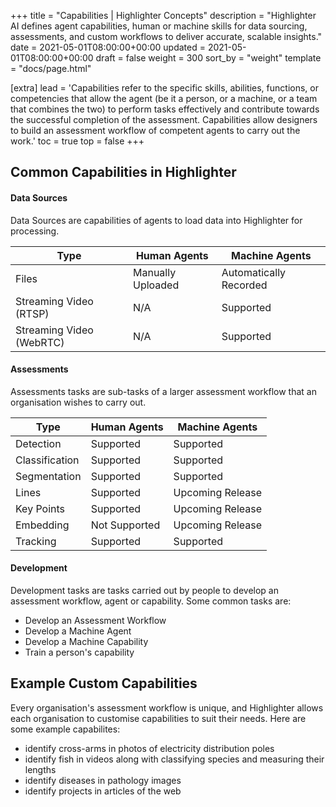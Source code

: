 +++
title = "Capabilities | Highlighter Concepts"
description = "Highlighter AI defines agent capabilities, human or machine skills for data sourcing, assessments, and custom workflows to deliver accurate, scalable insights."
date = 2021-05-01T08:00:00+00:00
updated = 2021-05-01T08:00:00+00:00
draft = false
weight = 300
sort_by = "weight"
template = "docs/page.html"

[extra]
lead = 'Capabilities refer to the specific skills, abilities, functions, or competencies that allow the agent (be it a person, or a machine, or a team that combines the two) to perform tasks effectively and contribute towards the successful completion of the assessment. Capabilities allow designers to build an assessment workflow of competent agents to carry out the work.'
toc = true
top = false
+++

## Common Capabilities in Highlighter

#### Data Sources
Data Sources are capabilities of agents to load data into Highlighter for processing.

|Type|Human Agents|Machine Agents|
|-|-|-|
|Files|Manually Uploaded|Automatically Recorded|
|Streaming Video (RTSP)| N/A| Supported|
|Streaming Video (WebRTC)| N/A| Supported|

#### Assessments
Assessments tasks are sub-tasks of a larger assessment workflow that an organisation wishes to carry out.

|Type|Human Agents|Machine Agents|
|-|-|-|
|Detection| Supported| Supported|
|Classification| Supported| Supported|
|Segmentation| Supported| Supported|
|Lines| Supported| Upcoming Release|
|Key Points| Supported| Upcoming Release|
|Embedding| Not Supported| Upcoming Release|
|Tracking| Supported| Supported|

#### Development
Development tasks are tasks carried out by people to develop an assessment workflow, agent or capability. Some common tasks are:
  * Develop an Assessment Workflow
  * Develop a Machine Agent
  * Develop a Machine Capability
  * Train a person's capability

## Example Custom Capabilities

Every organisation's assessment workflow is unique, and Highlighter allows each organisation to customise capabilities to suit their needs. Here are some example capabilites:
  * identify cross-arms in photos of electricity distribution poles
  * identify fish in videos along with classifying species and measuring their lengths
  * identify diseases in pathology images
  * identify projects in articles of the web
